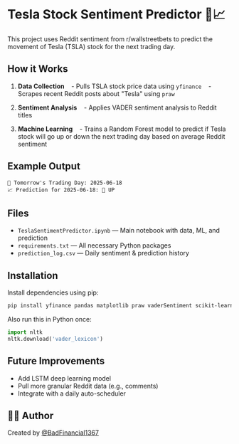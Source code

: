 # Tesla Stock Sentiment Predictor 🚗📈

This project uses Reddit sentiment from r/wallstreetbets to predict the movement of Tesla (TSLA) stock for the next trading day.

## How it Works
1. **Data Collection**
   - Pulls TSLA stock price data using `yfinance`
   - Scrapes recent Reddit posts about "Tesla" using `praw`

2. **Sentiment Analysis**
   - Applies VADER sentiment analysis to Reddit titles

3. **Machine Learning**
   - Trains a Random Forest model to predict if Tesla stock will go up or down the next trading day based on average Reddit sentiment

## Example Output

```
📅 Tomorrow's Trading Day: 2025-06-18
📈 Prediction for 2025-06-18: 🔺 UP
```

##  Files
- `TeslaSentimentPredictor.ipynb` — Main notebook with data, ML, and prediction
- `requirements.txt` — All necessary Python packages
- `prediction_log.csv` — Daily sentiment & prediction history

## Installation

Install dependencies using pip:

```bash
pip install yfinance pandas matplotlib praw vaderSentiment scikit-learn nltk
```

Also run this in Python once:

```python
import nltk
nltk.download('vader_lexicon')
```

## Future Improvements
- Add LSTM deep learning model
- Pull more granular Reddit data (e.g., comments)
- Integrate with a daily auto-scheduler

## 👩‍💻 Author
Created by [@BadFinancial1367](https://www.reddit.com/user/BadFinancial1367)